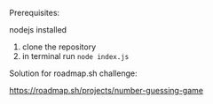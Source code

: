 Prerequisites:

nodejs installed

1. clone the repository
2. in terminal run `node index.js`

Solution for roadmap.sh challenge:

https://roadmap.sh/projects/number-guessing-game
